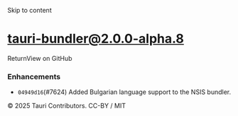 Skip to content
# tauri-bundler@2.0.0-alpha.8
ReturnView on GitHub
### Enhancements
  * `04949d16`(#7624) Added Bulgarian language support to the NSIS bundler.


© 2025 Tauri Contributors. CC-BY / MIT
